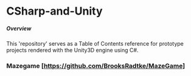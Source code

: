 # CSharp-and-Unity
##### Overview
This 'repository' serves as a Table of Contents reference for prototype projects rendered with the Unity3D engine using C#.

### Mazegame [https://github.com/BrooksRadtke/MazeGame]
